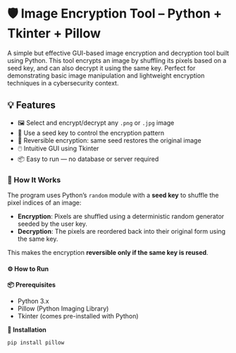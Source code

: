 # 🛡️ Image Encryption Tool – Python + Tkinter + Pillow

A simple but effective GUI-based image encryption and decryption tool built using Python. This tool encrypts an image by shuffling its pixels based on a seed key, and can also decrypt it using the same key. Perfect for demonstrating basic image manipulation and lightweight encryption techniques in a cybersecurity context.

## 💡 Features

- 🖼️ Select and encrypt/decrypt any `.png` or `.jpg` image
- 🔐 Use a seed key to control the encryption pattern
- 🔁 Reversible encryption: same seed restores the original image
- 🖱️ Intuitive GUI using Tkinter
- 📦 Easy to run — no database or server required

### 📸 How It Works

The program uses Python’s `random` module with a **seed key** to shuffle the pixel indices of an image:

- **Encryption**: Pixels are shuffled using a deterministic random generator seeded by the user key.
- **Decryption**: The pixels are reordered back into their original form using the same key.

This makes the encryption **reversible only if the same key is reused**.

#### ⚙️ How to Run

**📦 Prerequisites**

- Python 3.x
- Pillow (Python Imaging Library)
- Tkinter (comes pre-installed with Python)

**🔧 Installation**

```bash
pip install pillow




